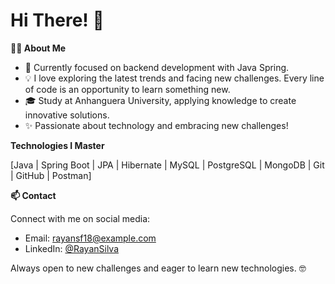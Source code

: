 # Hi There! 👋

<strong>👨‍💻 About Me</strong>

- 📘 Currently focused on backend development with Java Spring.
- 💡 I love exploring the latest trends and facing new challenges. Every line of code is an opportunity to learn something new.
- 🎓 Study at Anhanguera University, applying knowledge to create innovative solutions.
- ✨ Passionate about technology and embracing new challenges!

<strong>Technologies I Master</strong>

[Java | Spring Boot | JPA | Hibernate | MySQL | PostgreSQL | MongoDB | Git | GitHub | Postman]

<strong>📫 Contact</strong>

Connect with me on social media:

- Email: rayansf18@example.com
- LinkedIn: [@RayanSilva](https://www.linkedin.com/in/rayansilva/)

Always open to new challenges and eager to learn new technologies. :nerd_face:
